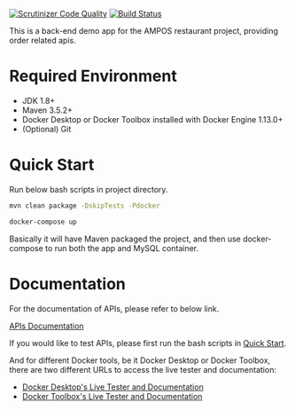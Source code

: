 [![Scrutinizer Code Quality](https://scrutinizer-ci.com/g/idontwannarock/demo-ampos-restaurant/badges/quality-score.png?b=master)](https://scrutinizer-ci.com/g/idontwannarock/demo-ampos-restaurant/?branch=master)
[![Build Status](https://scrutinizer-ci.com/g/idontwannarock/demo-ampos-restaurant/badges/build.png?b=master)](https://scrutinizer-ci.com/g/idontwannarock/demo-ampos-restaurant/build-status/master)

This is a back-end demo app for the AMPOS restaurant project, providing order related apis.

# Required Environment

- JDK 1.8+
- Maven 3.5.2+
- Docker Desktop or Docker Toolbox installed with Docker Engine 1.13.0+ 
- (Optional) Git

# Quick Start

Run below bash scripts in project directory.

```bash
mvn clean package -DskipTests -Pdocker

docker-compose up
```

Basically it will have Maven packaged the project, and then use docker-compose to run both the app and MySQL container.

# Documentation

For the documentation of APIs, please refer to below link.

[APIs Documentation](https://idontwannarock.github.io/demo-ampos-restaurant/)

If you would like to test APIs, please first run the bash scripts in [Quick Start](#quick-start).

And for different Docker tools, be it Docker Desktop or Docker Toolbox, there are two different URLs to access the live tester and documentation:

- [Docker Desktop's Live Tester and Documentation](http://127.0.0.1:9000/swagger-ui.html)
- [Docker Toolbox's Live Tester and Documentation](http://192.168.99.100:9000/swagger-ui.html)

[//]: # (mvn clean test -Pdocument -Dfile.encoding=UTF-8)
